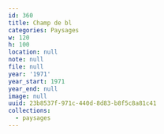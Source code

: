 ```yaml
---
id: 360
title: Champ de bl
categories: Paysages
w: 120
h: 100
location: null
note: null
file: null
year: '1971'
year_start: 1971
year_end: null
image: null
uuid: 23b8537f-971c-440d-8d83-b8f5c8a81c41
collections:
  - paysages
---
```



